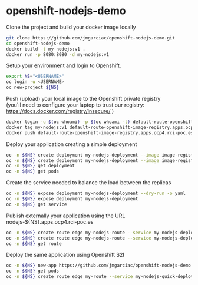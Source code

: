 # openshift-nodejs-demo

Clone the project and build your docker image locally
```bash
git clone https://github.com/jmgarciac/openshift-nodejs-demo.git
cd openshift-nodejs-demo
docker build -t my-nodejs:v1 .
docker run -p 8080:8080 -d my-nodejs:v1
```

Setup your environment and login to Openshift.
``` bash
export NS="<USERNAME>"
oc login -u <USERNAME>
oc new-project ${NS}
```

Push (upload) your local image to the Openshift private registry  
(you'll need to configure your laptop to trust our registry: https://docs.docker.com/registry/insecure/  )
``` bash
docker login -u $(oc whoami) -p $(oc whoami -t) default-route-openshift-image-registry.apps.ocp4.rci-poc.es
docker tag my-nodejs:v1 default-route-openshift-image-registry.apps.ocp4.rci-poc.es/${NS}/my-nodejs:v1
docker push default-route-openshift-image-registry.apps.ocp4.rci-poc.es/${NS}/my-nodejs:v1
```

Deploy your application creating a simple deployment
``` bash
oc -n ${NS} create deployment my-nodejs-deployment --image image-registry.openshift-image-registry.svc:5000/${NS}/my-nodejs:v1 --port 8080 --replicas 2 --dry-run=client -o yaml
oc -n ${NS} create deployment my-nodejs-deployment --image image-registry.openshift-image-registry.svc:5000/${NS}/my-nodejs:v1 --port 8080 --replicas 2
oc -n ${NS} get deployment
oc -n ${NS} get pods
```

Create the service needed to balance the load between the replicas
``` bash
oc -n ${NS} expose deployment my-nodejs-deployment --dry-run -o yaml
oc -n ${NS} expose deployment my-nodejs-deployment
oc -n ${NS} get service
``` 

Publish externally your application using the URL nodejs-${NS}.apps.ocp4.rci-poc.es
``` bash
oc -n ${NS} create route edge my-nodejs-route --service my-nodejs-deployment --hostname nodejs-${NS}.apps.ocp4.rci-poc.es --dry-run=client -o yaml
oc -n ${NS} create route edge my-nodejs-route --service my-nodejs-deployment --hostname nodejs-${NS}.apps.ocp4.rci-poc.es
oc -n ${NS} get route
```

Deploy the same application using Openshift S2I
``` bash
oc -n ${NS} new-app https://github.com/jmgarciac/openshift-nodejs-demo.git --context-dir=app --name my-nodejs-quick-deployment
oc -n ${NS} get pods
oc -n ${NS} create route edge my-route --service my-nodejs-quick-deployment
```

